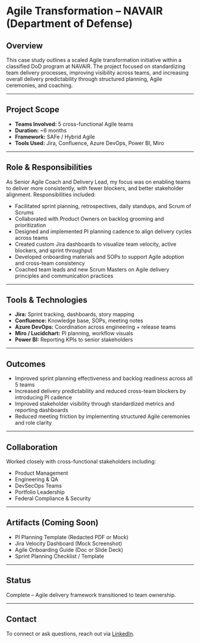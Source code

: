 # Agile Transformation – NAVAIR (Department of Defense)

## Overview
This case study outlines a scaled Agile transformation initiative within a classified DoD program at NAVAIR. The project focused on standardizing team delivery processes, improving visibility across teams, and increasing overall delivery predictability through structured planning, Agile ceremonies, and coaching.

---

## Project Scope
- **Teams Involved:** 5 cross-functional Agile teams
- **Duration:** ~6 months
- **Framework:** SAFe / Hybrid Agile
- **Tools Used:** Jira, Confluence, Azure DevOps, Power BI, Miro

---

## Role & Responsibilities
As Senior Agile Coach and Delivery Lead, my focus was on enabling teams to deliver more consistently, with fewer blockers, and better stakeholder alignment. Responsibilities included:

- Facilitated sprint planning, retrospectives, daily standups, and Scrum of Scrums
- Collaborated with Product Owners on backlog grooming and prioritization
- Designed and implemented PI planning cadence to align delivery cycles across teams
- Created custom Jira dashboards to visualize team velocity, active blockers, and sprint throughput
- Developed onboarding materials and SOPs to support Agile adoption and cross-team consistency
- Coached team leads and new Scrum Masters on Agile delivery principles and communication practices

---

## Tools & Technologies
- **Jira:** Sprint tracking, dashboards, story mapping
- **Confluence:** Knowledge base, SOPs, meeting notes
- **Azure DevOps:** Coordination across engineering + release teams
- **Miro / Lucidchart:** PI planning, workflow visuals
- **Power BI:** Reporting KPIs to senior stakeholders

---

## Outcomes
- Improved sprint planning effectiveness and backlog readiness across all 5 teams
- Increased delivery predictability and reduced cross-team blockers by introducing PI cadence
- Improved stakeholder visibility through standardized metrics and reporting dashboards
- Reduced meeting friction by implementing structured Agile ceremonies and role clarity

---

## Collaboration
Worked closely with cross-functional stakeholders including:

- Product Management
- Engineering & QA
- DevSecOps Teams
- Portfolio Leadership
- Federal Compliance & Security

---

## Artifacts (Coming Soon)
-  PI Planning Template (Redacted PDF or Mock)
-  Jira Velocity Dashboard (Mock Screenshot)
-  Agile Onboarding Guide (Doc or Slide Deck)
-  Sprint Planning Checklist / Template

---

## Status
Complete – Agile delivery framework transitioned to team ownership.

---

## Contact
To connect or ask questions, reach out via [LinkedIn](https://www.linkedin.com/in/clemishab).
